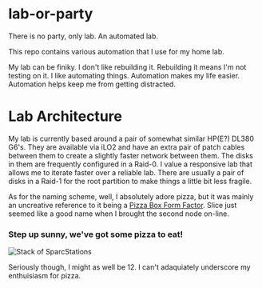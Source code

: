 # lab-or-party
There is no party, only lab. An automated lab.

This repo contains various automation that I use for my home lab. 

My lab can be finiky.
I don't like rebuilding it.
Rebuilding it means I'm not testing on it.
I like automating things. Automation makes my life easier. Automation helps keep me from getting distracted.

# Lab Architecture
My lab is currently based around a pair of somewhat similar HP(E?) DL380 G6's. They are available via iLO2 and have an extra pair of patch cables between them to create a slightly faster network between them. The disks in them are frequently configured in a Raid-0. I value a responsive lab that allows me to iterate faster over a reliable lab. There are usually a pair of disks in a Raid-1 for the root partition to make things a little bit less fragile.

As for the naming scheme, well, I absolutely adore pizza, but it was mainly an uncreative reference to it being a [Pizza Box Form Factor](https://en.wikipedia.org/wiki/Pizza_box_form_factor). Slice just seemed like a good name when I brought the second node on-line.

### Step up sunny, we've got some pizza to eat!
![Stack of SparcStations](https://upload.wikimedia.org/wikipedia/commons/thumb/7/7d/Sparcstack.jpg/220px-Sparcstack.jpg)

Seriously though, I might as well be 12. I can't adaquiately underscore my enthuisiasm for pizza.
